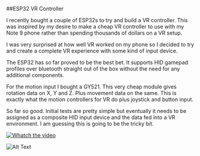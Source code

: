 ##ESP32 VR Controller

I recently bought a couple of ESP32s to try and build a VR controller. This was inspired by my desire to make a cheap VR controller to use with my Note 9 phone rather than spending thousands of dollars on a VR setup.

I was very surprised at how well VR worked on my phone so I decided to try and create a complete VR experience with some kind of input device.

The ESP32 has so far proved to be the best bet. It supports HID gamepad profiles over bluetooth straight out of the box without the need for any additional components.

For the motion input I bought a GY521. This very cheap module gives rotation data on X, Y and Z. Plus movement data on the same. This is exactly what the motion controllers for VR do plus joystick and button input.

So far so good. Initial tests are pretty simple but eventually it needs to be assigned as a composite HID input device and the data fed into a VR environment. I am guessing this is going to be the tricky bit.

[![Whatch the video](https://img.youtube.com/vi/P0JaLZ5-NdY/sddefault.jpg)](https://www.youtube.com/watch?v=P0JaLZ5-NdY)

![Alt Text](https://i.imgur.com/7kagkAy.jpeg)
